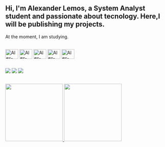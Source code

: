 ## Hi, I'm Alexander Lemos, a System Analyst student and passionate about tecnology. Here,I will be publishing my projects. 

At the moment, I am studying. 

<div style="display: inline_block"><br>
  <img align="center" alt="Alex-html" height="30" width="40" src="https://cdn.jsdelivr.net/gh/devicons/devicon/icons/html5/html5-original.svg" />
  <img align="center" alt="Alex-css" height="30" width="40" src="https://cdn.jsdelivr.net/gh/devicons/devicon/icons/css3/css3-original.svg" />
  <img align="center" alt="Alex-Js" height="30" width="40" src="https://cdn.jsdelivr.net/gh/devicons/devicon/icons/javascript/javascript-original.svg" />
  <img align="center" alt="Alex-csharp" height="30" width="40" src="https://cdn.jsdelivr.net/gh/devicons/devicon/icons/csharp/csharp-original.svg" />
  <img align="center" alt="Alex-csharp" height="30" width="40" src="https://cdn.jsdelivr.net/gh/devicons/devicon/icons/dotnetcore/dotnetcore-original.svg" />
</div>

##

<div> 
  <a href="https://instagram.com/alexlemos22" target="_blank"><img src="https://img.shields.io/badge/-Instagram-%23E4405F?style=for-the-badge&logo=instagram&logoColor=white" target="_blank"></a>
  <a href = "mailto:alexlemos2297@gmail.com"><img src="https://img.shields.io/badge/-Gmail-%23333?style=for-the-badge&logo=gmail&logoColor=white" target="_blank"></a>
  <a href="https://www.linkedin.com/in/alexander-lemos-51706b251" target="_blank"><img src="https://img.shields.io/badge/-LinkedIn-%230077B5?style=for-the-badge&logo=linkedin&logoColor=white" target="_blank"></a> 
  
</div>

##


<div>
<a href="https://github.com/alexlemos2217">
<img height="180em" src="https://github-readme-stats.vercel.app/api/top-langs/?username=alexlemos2217&layout=compact&langs_count=7&theme=dracula"/>
<img height="180em" src="https://github-readme-stats.vercel.app/api?username=alexlemos2217&show_icons=true&theme=dracula&include_all_commits=true&count_private=true"/>
</div>
  
 ##
 
 
